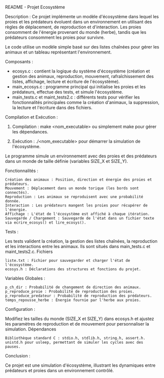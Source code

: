 README - Projet Ecosystème

Description :
  Ce projet implémente un modèle d'écosystème dans lequel les proies et les prédateurs évoluent dans un environnement en utilisant des règles de déplacement, de reproduction et d'interaction. Les proies consomment de l'énergie provenant du monde (herbe), tandis que les prédateurs consomment les proies pour survivre.

  Le code utilise un modèle simple basé sur des listes chaînées pour gérer les animaux et un tableau représentant l'environnement.

Composants :
  - ecosys.c : contient la logique du système d'écosystème (création et gestion des animaux, reproduction, mouvement, rafraîchissement des listes, affichage, lecture et écriture de l'écosystème).
  - main_ecosys.c : programme principal qui initialise les proies et les prédateurs, effectue des tests, et simule l'écosystème.
  - main_tests.c et maint_tests2.c : différents tests pour vérifier les fonctionnalités principales comme la création d'animaux, la suppression, la lecture et l'écriture dans des fichiers.

Compilation et Exécution :
1. Compilation : make <nom_executable> ou simplement make pour gérer les dépendances. 

2. Exécution : ./<nom_executable> pour démarrer la simulation de l'écosystème.

Le programme simule un environnement avec des proies et des prédateurs dans un monde de taille définie (variables SIZE_X et SIZE_Y).

Fonctionnalités :

    Création des animaux : Position, direction et énergie des proies et prédateurs.
    Mouvement : Déplacement dans un monde torique (les bords sont connectés).
    Reproduction : Les animaux se reproduisent avec une probabilité donnée.
    Interaction : Les prédateurs mangent les proies pour récupérer de l'énergie.
    Affichage : L'état de l'écosystème est affiché à chaque itération.
    Sauvegarde / Chargement : Sauvegarde de l'état dans un fichier texte via ecrire_ecosys() et lire_ecosys().


Tests : 

Les tests valident la création, la gestion des listes chaînées, la reproduction et les interactions entre les animaux. Ils sont situés dans main_tests.c et maint_tests2.c.
Fichiers

    liste.txt : Fichier pour sauvegarder et charger l'état de l'écosystème.
    ecosys.h : Déclarations des structures et fonctions du projet.


Variables Globales :

    p_ch_dir : Probabilité de changement de direction des animaux.
    p_reproduce_proie : Probabilité de reproduction des proies.
    p_reproduce_predateur : Probabilité de reproduction des prédateurs.
    temps_repousse_herbe : Énergie fournie par l'herbe aux proies.


Configuration :

Modifiez les tailles du monde (SIZE_X et SIZE_Y) dans ecosys.h et ajustez les paramètres de reproduction et de mouvement pour personnaliser la simulation.
Dépendances

    Bibliothèque standard C : stdio.h, stdlib.h, string.h, assert.h.
    unistd.h pour usleep, permettant de simuler les cycles avec des pauses.


Conclusion :

Ce projet est une simulation d'écosystème, illustrant les dynamiques entre prédateurs et proies dans un environnement contrôlé.
